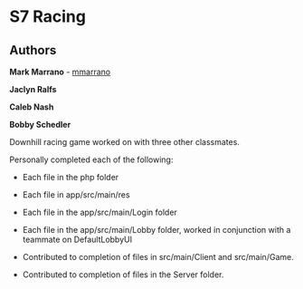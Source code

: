# S7 Racing

## Authors

**Mark Marrano** - [mmarrano](https://github.com/mmarrano)

**Jaclyn Ralfs**

**Caleb Nash**

**Bobby Schedler**

Downhill racing game worked on with three other classmates.

Personally completed each of the following:
  - Each file in the php folder
  - Each file in app/src/main/res
  - Each file in the app/src/main/Login folder
  - Each file in the app/src/main/Lobby folder, worked in conjunction with a teammate on DefaultLobbyUI
  
  - Contributed to completion of files in src/main/Client and src/main/Game.
  - Contributed to completion of files in the Server folder.
